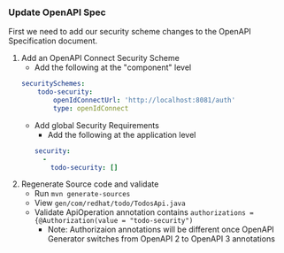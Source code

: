 ### Update OpenAPI Spec

First we need to add our security scheme changes to the OpenAPI Specification document.

1. Add an OpenAPI Connect Security Scheme
    - Add the following at the "component" level
    ```yaml
    securitySchemes:
        todo-security:
            openIdConnectUrl: 'http://localhost:8081/auth'
            type: openIdConnect
    ```
    - Add global Security Requirements
      - Add the following at the application level
      ```yaml
      security:
        -
          todo-security: []
      ```
2. Regenerate Source code and validate
    - Run `mvn generate-sources`
    - View `gen/com/redhat/todo/TodosApi.java`
    - Validate ApiOperation annotation contains `authorizations = {@Authorization(value = "todo-security")`
      - Note: Authorizaion annotations will be different once OpenAPI Generator switches from OpenAPI 2 to OpenAPI 3 annotations
